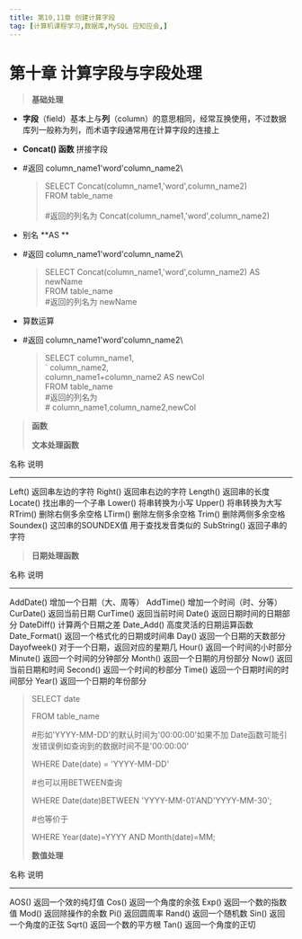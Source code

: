 ```yaml
---
title: 第10,11章 创建计算字段
tag: [计算机课程学习,数据库,MySQL 应知应会,]
---
```

#  **第十章 计算字段与字段处理**

> **基础处理**

-   **字段**（field）基本上与**列**（column）的意思相同，经常互换使用，不过数据库列一般称为列，而术语字段通常用在计算字段的连接上

-   **Concat() 函数** 拼接字段

-   \#返回 column\_name1\'word\'column\_name2\
    > SELECT Concat(column\_name1,\'word\',column\_name2)\
    > FROM table\_name\
    > \
    > \#返回的列名为 Concat(column\_name1,\'word\',column\_name2)

-   别名 **AS **

-   \#返回 column\_name1\'word\'column\_name2\
    > SELECT Concat(column\_name1,\'word\',column\_name2) AS newName\
    > FROM table\_name\
    > \#返回的列名为 newName

-   算数运算

-   \#返回 column\_name1\'word\'column\_name2\
    > SELECT column\_name1,\
    > \` column\_name2,\
    > column\_name1+column\_name2 AS newCol\
    > FROM table\_name\
    > \#返回的列名为\
    > \# column\_name1,column\_name2,newCol

> **函数**
>
> **文本处理函数**

  名称          说明
------------- --------------------------------------
  Left()        返回串左边的字符
  Right()       返回串右边的字符
  Length()      返回串的长度
  Locate()      找出串的一个子串
  Lower()       将串转换为小写
  Upper()       将串转换为大写
  RTrim()       删除右侧多余空格
  LTirm()       删除左侧多余空格
  Trim()        删除两侧多余空格
  Soundex()     这凹串的SOUNDEX值 用于查找发音类似的
  SubString()   返回子串的字符

> **日期处理函数**

  名称             说明
---------------- --------------------------------
  AddDate()        增加一个日期（大、周等）
  AddTime()        增加一个时间（时、分等）
  CurDate()        返回当前日期
  CurTime()        返回当前时间
  Date()           返回日期时间的日期部分
  DateDiff()       计算两个日期之差
  Date\_Add()      高度灵活的日期运算函数
  Date\_Format()   返回一个格式化的日期或时间串
  Day()            返回一个日期的天数部分
  Dayofweek()      对于一个日期，返回对应的星期几
  Hour()           返回一个时间的小时部分
  Minute()         返回一个时间的分钟部分
  Month()          返回一个日期的月份部分
  Now()            返回当前日期和时间
  Second()         返回一个时间的秒部分
  Time()           返回一个日期时间的时间部分
  Year()           返回一个日期的年份部分

> SELECT date
>
> FROM table\_name
>
> \#形如\'YYYY-MM-DD\'的默认时间为\'00:00:00\'如果不加 Date函数可能引发错误例如查询到的数据时间不是'00:00:00'
>
> WHERE Date(date) = \'YYYY-MM-DD\'
>
> 
>
> \#也可以用BETWEEN查询
>
> WHERE Date(date)BETWEEN \'YYYY-MM-01\'AND\'YYYY-MM-30\';
>
> 
>
> \#也等价于
>
> WHERE Year(date)=YYYY AND Month(date)=MM;
>
> **数值处理**

  名称     说明
-------- --------------------
  AOS()    返回一个效的纯灯值
  Cos()    返回一个角度的余弦
  Exp()    返回一个数的指数值
  Mod()    返回除操作的余数
  Pi()     返回圆周率
  Rand()   返回一个随机数
  Sin()    返回一个角度的正弦
  Sqrt()   返回一个数的平方根
  Tan()    返回一个角度的正切